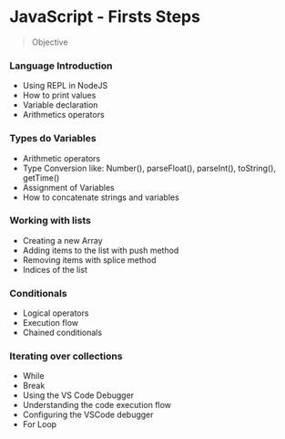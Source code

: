 # JavaScript - Firsts Steps

> Objective

### Language Introduction
- Using REPL in NodeJS
- How to print values
- Variable declaration
- Arithmetics operators

### Types do Variables
- Arithmetic operators
- Type Conversion like: Number(), parseFloat(), parseInt(), toString(), getTime()
- Assignment of Variables
- How to concatenate strings and variables

### Working with lists
- Creating a new Array
- Adding items to the list with push method
- Removing items with splice method
- Indices of the list

### Conditionals
- Logical operators
- Execution flow
- Chained conditionals

### Iterating over collections
- While
- Break
- Using the VS Code Debugger
- Understanding the code execution flow
- Configuring the VSCode debugger
- For Loop